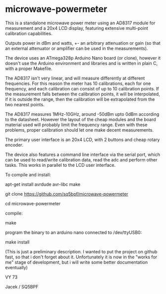 # microwave-powermeter

This is a standalone microwave power meter using an AD8317 module for measurement and a 20x4 LCD display, featuring extensive multi-point calibration capabilities.

Outputs power in dBm and watts, +- an arbitrary attenuation or gain (so that an external attenuator or amplifier can be used in the measurements).


The device uses an ATmega328p Arduino Nano board (or clone), however it doesn't use the Arduino environment and libraries and is written in plain C, with a proper Makefile.

The AD8317 isn't very linear, and will measure differently at different frequencies. For this reason the meter has 10 calibrations, each for one frequency, and each calibration can consist of up to 10 calibration points. If the measurement falls between the calibration points, it will be interpolated, if it is outside the range, then the calibration will be extrapolated from the two nearest points.

The AD8317 measures 1MHz-10GHz, around -50dBm upto 0dBm according to the datasheet. However the layout of the cheap modules and the board material used will probably limit the frequency range. Even with these problems, proper calibration should let one make decent measurements.

The primary user interface is an 20x4 LCD, with 2 buttons and cheap rotary encoder.

The device also features a command line interface via the serial port, which can be used to read/write calibration data, read the adc and perform other tasks. This works in parallel to the LCD user interface.


To compile and install:

apt-get install avrdude avr-libc make

git clone https://github.com/sq5bpf/microwave-powermeter

cd microwave-powermeter

compile:

make

program the binary to an arduino nano connected to /dev/ttyUSB0:

make install



(This is just a preliminary description. I wanted to put the project on github fast, so that i don't forget about it. Unfortunately it is now in the "works for me" stage of development, but i will write some better documentation eventually)

VY 73

Jacek / SQ5BPF



